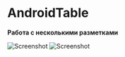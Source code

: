 # AndroidTable
**Работа с несколькими разметками**

![Screenshot](screenshot.png)
![Screenshot](screenshot2.png)
